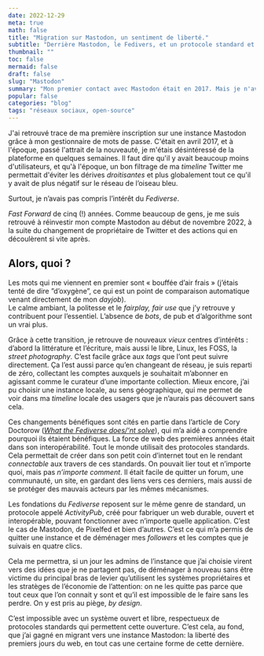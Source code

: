 ```yaml
---
date: 2022-12-29
meta: true
math: false
title: "Migration sur Mastodon, un sentiment de liberté."
subtitle: "Derrière Mastodon, le Fedivers, et un protocole standard et ouvert qui renoue avec les fondements d'Internet."
thumbnail: ""
toc: false
mermaid: false
draft: false
slug: "Mastodon"
summary: "Mon premier contact avec Mastodon était en 2017. Mais je n'avais pas vraiment compris l'intérêt ni le concept idéologique sous-jacent." 
popular: false
categories: "blog"
tags: "réseaux sociaux, open-source"
--- 
```


J'ai retrouvé trace de ma première inscription sur une instance Mastodon grâce à mon gestionnaire de mots de passe. C'était en avril 2017, et à l'époque, passé l'attrait de la nouveauté, je m'étais désintéressé de la plateforme en quelques semaines. Il faut dire qu'il y avait beaucoup moins d'utilisateurs, et qu'à l'époque, un bon filtrage de ma *timeline* Twitter me permettait d'éviter les dérives *droitisantes* et plus globalement tout ce qu'il y avait de plus négatif sur le réseau de l’oiseau bleu.

Surtout, je n’avais pas compris l’intérêt du *Fediverse*.

*Fast Forward* de cinq (!) années. Comme beaucoup de gens, je me suis retrouvé à réinvestir mon compte Mastodon au début de novembre 2022, à la suite du changement de propriétaire de Twitter et des actions qui en découlèrent si vite après.

## Alors, quoi ?

Les mots qui me viennent en premier sont « bouffée d’air frais » (j’étais tenté de dire ”d’oxygène”, ce qui est un point de comparaison automatique venant directement de mon *dayjob*).  
Le calme ambiant, la politesse et le *fairplay, fair use* que j’y retrouve y contribuent pour l’essentiel. L’absence de *bots*, de pub et d’algorithme sont un vrai plus.


Grâce à cette transition, je retrouve de nouveaux *vieux* centres d’intérêts : d’abord la littérature et l’écriture, mais aussi le libre, Linux, les FOSS, la *street photography*. 
C’est facile grâce aux *tags* que l’ont peut suivre directement. Ça l’est aussi parce qu’en changeant de réseau, je suis reparti de zéro, collectant les comptes auxquels je souhaitait m’abonner en agissant comme le curateur d’une importante collection.
Mieux encore, j’ai pu choisir une instance locale, au sens géographique, qui me permet de voir dans ma *timeline* locale des usagers que je n’aurais pas découvert sans cela.

Ces changements bénéfiques sont cités en partie dans l’article de Cory Doctorow (*[What the Fediverse does/‘nt solve](https://doctorow.medium.com/what-the-fediverse-does-nt-solve-f2ea32e52afe)*), qui m’a aidé a comprendre pourquoi ils étaient bénéfiques.
La force de web des premières années était dans son interopérabilité. Tout le monde utilisait des protocoles standards. Cela permettait de créer dans son petit coin d’internet tout en le rendant *connectable* aux travers de ces standards. On pouvait lier tout et n’importe quoi, mais pas *n’importe comment*. Il était facile de quitter un forum, une communauté, un site, en gardant des liens vers ces derniers, mais aussi de se protéger des mauvais acteurs par les mêmes mécanismes.

Les fondations du *Fediverse* reposent sur le même genre de standard, un protocole appelé *ActivityPub*, créé pour fabriquer un web durable, ouvert et interopérable, pouvant fonctionner avec n’importe quelle application. C’est le cas de Mastodon, de Pixelfed et bien d’autres.
C’est ce qui m’a permis de quitter une instance et de déménager mes *followers* et les comptes que je suivais en quatre clics.

Cela me permettra, si un jour les admins de l’instance que j’ai choisie virent vers des idées que je ne partagent pas, de déménager à nouveau sans être victime du principal bras de levier qu’utilisent les systèmes propriétaires et les stratèges de l’économie de l’attention: on ne les quitte pas parce que tout ceux que l’on connait y sont et qu’il est impossible de le faire sans les perdre. On y est pris au piège, *by design*.

C’est impossible avec un système ouvert et libre, respectueux de protocoles standards qui permettent cette ouverture.
C’est cela, au fond, que j’ai gagné en migrant vers une instance Mastodon: la liberté des premiers jours du web, en tout cas une certaine forme de cette dernière.

